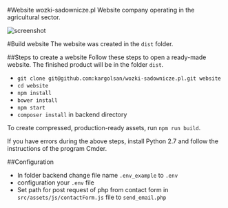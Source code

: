 #Website wozki-sadownicze.pl
Website company operating in the agricultural sector.

![screenshot](https://cloud.githubusercontent.com/assets/12084504/17833731/27c40864-6726-11e6-96e6-1170ac115847.jpg)

#Build website
The website was created in the ```dist``` folder.

##Steps to create a website
Follow these steps to open a ready-made website. The finished product will be in the folder ```dist```.

- ```git clone git@github.com:kargolsan/wozki-sadownicze.pl.git website```
- ```cd website```
- ```npm install```
- ```bower install```
- ```npm start```
- ```composer install``` in backend directory

To create compressed, production-ready assets, run ```npm run build```.

If you have errors during the above steps, install Python 2.7 and follow the instructions of the program Cmder.

##Configuration
- In folder backend change file name ```.env_example``` to ```.env```
- configuration your ```.env``` file
- Set path for post request of php from contact form in ```src/assets/js/contactForm.js``` file to ```send_email.php```




